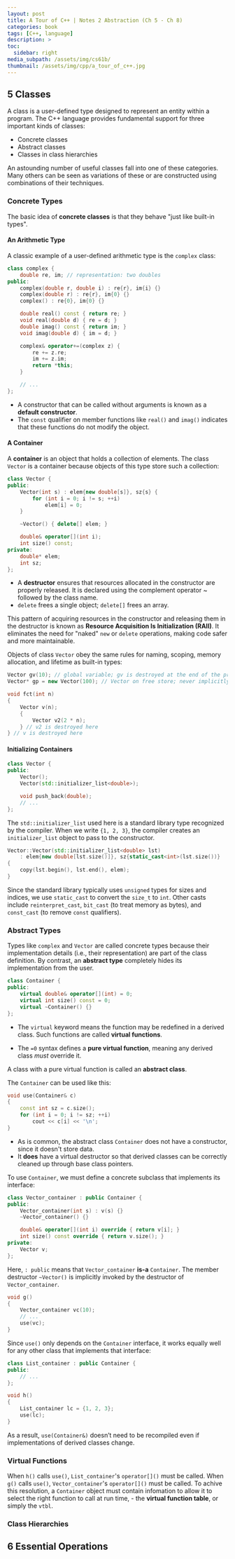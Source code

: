 ```yaml
---
layout: post
title: A Tour of C++ | Notes 2 Abstraction (Ch 5 - Ch 8)
categories: book
tags: [C++, language]
description: >
toc:
  sidebar: right
media_subpath: /assets/img/cs61b/
thumbnail: /assets/img/cpp/a_tour_of_c++.jpg
---
```


## 5 Classes

A class is a user-defined type designed to represent an entity within a program. The C++ language provides fundamental support for three important kinds of classes:
- Concrete classes
- Abstract classes
- Classes in class hierarchies

An astounding number of useful classes fall into one of these categories. Many others can be seen as variations of these or are constructed using combinations of their techniques.

### Concrete Types
The basic idea of **concrete classes** is that they behave "just like built-in types".

#### An Arithmetic Type
A classic example of a user-defined arithmetic type is the `complex` class:

```c++
class complex {
    double re, im; // representation: two doubles
public:
    complex(double r, double i) : re{r}, im{i} {}
    complex(double r) : re{r}, im{0} {}
    complex() : re{0}, im{0} {}

    double real() const { return re; }
    void real(double d) { re = d; }
    double imag() const { return im; }
    void imag(double d) { im = d; }

    complex& operator+=(complex z) {
        re += z.re;
        im += z.im;
        return *this;
    }

    // ...
};
```
- A constructor that can be called without arguments is known as a **default constructor**.
- The `const` qualifier on member functions like `real()` and `imag()` indicates that these functions do not modify the object.

#### A Container

A **container** is an object that holds a collection of elements. The class `Vector` is a container because objects of this type store such a collection:

```c++
class Vector {
public:
    Vector(int s) : elem{new double[s]}, sz{s} {
        for (int i = 0; i != s; ++i)
            elem[i] = 0;
    }

    ~Vector() { delete[] elem; }

    double& operator[](int i);
    int size() const;
private:
    double* elem;
    int sz;
};
```

- A **destructor** ensures that resources allocated in the constructor are properly released. It is declared using the complement operator ~ followed by the class name.
- `delete` frees a single object; `delete[]` frees an array.

This pattern of acquiring resources in the constructor and releasing them in the destructor is known as **Resource Acquisition Is Initialization (RAII)**. It eliminates the need for "naked" `new` or `delete` operations, making code safer and more maintainable.

Objects of class `Vector` obey the same rules for naming, scoping, memory allocation, and lifetime as built-in types:

```c++
Vector gv(10); // global variable; gv is destroyed at the end of the program
Vector* gp = new Vector(100); // Vector on free store; never implicitly destroyed
```

```c++
void fct(int n)
{
    Vector v(n);
    {
        Vector v2(2 * n);
    } // v2 is destroyed here
} // v is destroyed here
```

#### Initializing Containers

```c++
class Vector {
public:
    Vector();
    Vector(std::initializer_list<double>);

    void push_back(double);
    // ...
};
```

The `std::initializer_list` used here is a standard library type recognized by the compiler. When we write `{1, 2, 3}`, the compiler creates an `initializer_list` object to pass to the constructor.

```c++
Vector::Vector(std::initializer_list<double> lst)
    : elem{new double[lst.size()]}, sz{static_cast<int>(lst.size())}
{
    copy(lst.begin(), lst.end(), elem);
}
```

Since the standard library typically uses `unsigned` types for sizes and indices, we use `static_cast` to convert the `size_t` to `int`. Other casts include `reinterpret_cast`, `bit_cast` (to treat memory as bytes), and `const_cast` (to remove `const` qualifiers).

### Abstract Types

Types like `complex` and `Vector` are called concrete types because their implementation details (i.e., their representation) are part of the class definition. By contrast, an **abstract type** completely hides its implementation from the user.

```c++
class Container {
public:
    virtual double& operator[](int) = 0;
    virtual int size() const = 0;
    virtual ~Container() {}
};
```

- The `virtual` keyword means the function may be redefined in a derived class. Such functions are called **virtual functions**.

- The `=0` syntax defines a **pure virtual function**, meaning any derived class _must_ override it.

A class with a pure virtual function is called an **abstract class**.

The `Container` can be used like this:

```c++
void use(Container& c)
{
    const int sz = c.size();
    for (int i = 0; i != sz; ++i)
        cout << c[i] << '\n';
}
```

- As is common, the abstract class `Container` does not have a constructor, since it doesn't store data.
- It **does** have a virtual destructor so that derived classes can be correctly cleaned up through base class pointers.


To use `Container`, we must define a concrete subclass that implements its interface:

```c++
class Vector_container : public Container {
public:
    Vector_container(int s) : v(s) {}
    ~Vector_container() {}

    double& operator[](int i) override { return v[i]; }
    int size() const override { return v.size(); }
private:
    Vector v;
};
```

Here, `: public` means that `Vector_container` **is-a** `Container`. The member destructor `~Vector()` is implicitly invoked by the destructor of `Vector_container`.

```c++
void g()
{
    Vector_container vc(10);
    // ...
    use(vc);
}
```

Since `use()` only depends on the `Container` interface, it works equally well for any other class that implements that interface:

```c++
class List_container : public Container {
public:
    // ...
};

void h()
{
    List_container lc = {1, 2, 3};
    use(lc);
}
```


As a result, `use(Container&)` doesn’t need to be recompiled even if implementations of derived classes change.

### Virtual Functions

When `h()` calls `use()`, `List_container`'s `operator[]()` must be called. When `g()` calls `use()`, `Vector_container`'s `operator[]()` must be called. To achive this resolution, a `Container` object must contain infomation to allow it to select the right function to call at run time, - the **virtual function table**, or simply the `vtbl`.

### Class Hierarchies

## 6 Essential Operations
